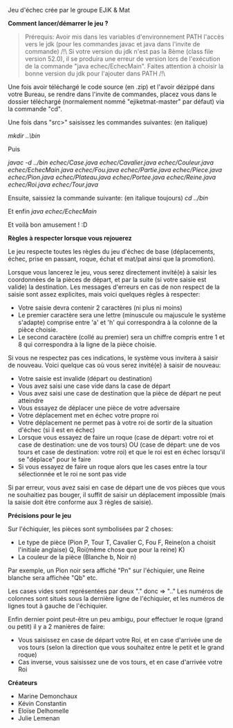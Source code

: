 Jeu d'échec crée par le groupe EJiK & Mat

**Comment lancer/démarrer le jeu ?**

>  Prérequis: Avoir mis dans les variables d'environnement PATH l'accès vers le jdk (pour les commandes javac et java dans l'invite de commande)
/!\ Si votre version du jdk n'est pas la 8ème (class file version 52.0), il se produira une erreur de version lors de l'exécution de la commande "java echec/EchecMain". 
Faites attention à choisir la bonne version du jdk pour l'ajouter dans PATH /!\

Une fois avoir téléchargé le code source (en .zip) et l'avoir dézippé dans votre Bureau, se rendre dans l'invite de commandes, placez vous dans le dossier téléchargé (normalement nommé "ejiketmat-master" par défaut) via la commande "cd".

Une fois dans "src>" saisissez les commandes suivantes: (en italique)

*mkdir ..\bin*

Puis

*javac -d ../bin echec/Case.java echec/Cavalier.java echec/Couleur.java echec/EchecMain.java echec/Fou.java echec/Partie.java echec/Piece.java echec/Pion.java echec/Plateau.java echec/Portee.java echec/Reine.java echec/Roi.java echec/Tour.java*

Ensuite, saissiez la commande suivante: (en italique toujours)
*cd ../bin*

Et enfin
*java echec/EchecMain*

Et voilà bon amusement ! :D


**Règles à respecter lorsque vous rejouerez**

Le jeu respecte toutes les règles du jeu d'échec de base (déplacements, échec, prise en passant, roque, échat et mat/pat ainsi que la promotion).

Lorsque vous lancerez le jeu, vous serez directement invité(e) à saisir les coordonnées de la pièces de départ, et par la suite (si votre saisie est valide) la destination.
Les messages d'erreurs en cas de non respect de la saisie sont assez explicites, mais voici quelques règles à respecter:
* Votre saisie devra contenir 2 caractères (ni plus ni moins)
* Le premier caractère sera une lettre (minuscule ou majuscule le système s'adapte) comprise entre 'a' et 'h' qui correspondra à la colonne de la pièce choisie.
* Le second caractère (collé au premier) sera un chiffre compris entre 1 et 8 qui correspondra à la ligne de la pièce choisie.

Si vous ne respectez pas ces indications, le système vous invitera à saisir de nouveau. Voici quelque cas où vous serez invité(e) à saisir de nouveau:
* Votre saisie est invalide (départ ou destination)
* Vous avez saisi une case vide dans la case de départ
* Vous avez saisi une case de destination que la pièce de départ ne peut atteindre
* Vous essayez de déplacer une pièce de votre adversaire
* Votre déplacement met en échec votre propre roi
* Votre déplacement ne permet pas à votre roi de sortir de la situation d'échec (si il est en échec)
* Lorsque vous essayez de faire un roque (case de départ: votre roi et case de destination: une de vos tours) OU (case de départ: une de vos tours et case de destination: votre roi) et que le roi est en échec lorsqu'il se "déplace" pour le faire
* Si vous essayez de faire un roque alors que les cases entre la tour sélectionnée et le roi ne sont pas vide


Si par erreur, vous avez saisi en case de départ une de vos pièces que vous ne souhaitiez pas bouger, il suffit de saisir un déplacement impossible (mais la saisie doit être conforme aux 3 règles de saisie). 

 
**Précisions pour le jeu**

Sur l'échiquier, les pièces sont symbolisées par 2 choses: 
*  Le type de pièce (Pion P, Tour T, Cavalier C, Fou F, Reine(on a choisit l'initiale anglaise) Q, Roi(même chose que pour la reine) K)
*  La couleur de la pièce (Blanche b, Noir n)

Par exemple, un Pion noir sera affiché "Pn" sur l'échiquier, une Reine blanche sera affichée "Qb" etc. 
 
Les cases vides sont représentées par deux "." donc => ".." 
Les numéros de colonnes sont situés sous la dernière ligne de l'échiquier, et les numéros de lignes tout à gauche de l'échiquier.

Enfin dernier point peut-être un peu ambigu, pour effectuer le roque (grand ou petit[](https://fr.wikipedia.org/wiki/Roque_(%C3%A9checs))) il y a 2 manières de faire:
*  Vous saisissez en case de départ votre Roi, et en case d'arrivée une de vos tours (selon la direction que vous souhaitez entre le petit et le grand roque)
*  Cas inverse, vous saisissez une de vos tours, et en case d'arrivée votre Roi


**Créateurs**

*  Marine Demonchaux
*  Kévin Constantin
*  Eloïse Delhomelle
*  Julie Lemenan
